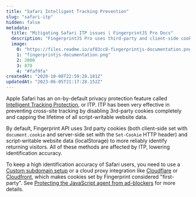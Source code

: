 ```yaml
---
title: "Safari Intelligent Tracking Prevention"
slug: "safari-itp"
hidden: false
metadata: 
  title: "Mitigating Safari ITP issues | FingerprintJS Pro Docs"
  description: "FingerprintJS Pro uses third-party and client-side cookies, so to avoid issues with Safari ITP we recommend using our CNAME or CloudFlare integration."
  image: 
    0: "https://files.readme.io/af83cc8-fingerprintjs-documentation.png"
    1: "fingerprintjs-documentation.png"
    2: 2000
    3: 878
    4: "#faf9fa"
createdAt: "2020-10-08T22:59:28.181Z"
updatedAt: "2023-06-05T21:17:28.152Z"
---
```

Apple Safari has an on-by-default privacy protection feature called [Intelligent Tracking Protection](https://webkit.org/blog/9521/intelligent-tracking-prevention-2-3/), or ITP.  ITP has been very effective in preventing cross-site tracking by disabling 3rd-party cookies completely and capping the lifetime of all script-writable website data.

By default, Fingerprint API uses 3rd party cookies (both client-side set with `document.cookie` and server-side set with the `Set-Cookie` HTTP header) and script-writable website data (localStorage) to more reliably identify returning visitors. All of these methods are affected by ITP, lowering identification accuracy. 

To keep a high identification accuracy of Safari users, you need to use a [Custom subdomain setup](https://dev.fingerprint.com/docs/subdomain-integration) or a cloud proxy integration like [Cloudflare](https://dev.fingerprint.com/docs/cloudflare-integration) or [Cloudfront](https://dev.fingerprint.com/docs/cloudfront-proxy-integration), which makes cookies set by Fingerprint considered "first-party". See [Protecting the JavaScript agent from ad-blockers](https://dev.fingerprint.com/docs/protecting-the-javascript-agent-from-adblockers) for more details.